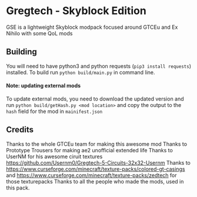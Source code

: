 # Gregtech - Skyblock Edition
GSE is a lightweight Skyblock modpack focused around GTCEu and Ex Nihilo with some QoL mods

## Building
You will need to have python3 and python requests (`pip3 install requests`) installed.
To build run `python build/main.py` in command line.

#### Note: updating external mods
To update external mods, you need to download the updated version and run `python build/getHash.py <mod location>` 
and copy the output to the `hash` field for the mod in `mainifest.json`

## Credits
Thanks to the whole GTCEu team for making this awesome mod
Thanks to Prototype Trousers for making ae2 unofficial extended life
Thanks to UserNM for his awesome ciruit textures https://github.com/Usernm0/Gregtech-5-Circuits-32x32-Usernm
Thanks to https://www.curseforge.com/minecraft/texture-packs/colored-gt-casings and https://www.curseforge.com/minecraft/texture-packs/zedtech for those texturepacks
Thanks to all the people who made the mods, used in this pack.

